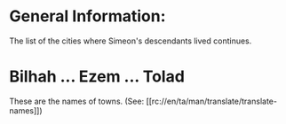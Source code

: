 # General Information:

The list of the cities where Simeon's descendants lived continues.

# Bilhah ... Ezem ... Tolad

These are the names of towns. (See: [[rc://en/ta/man/translate/translate-names]])

